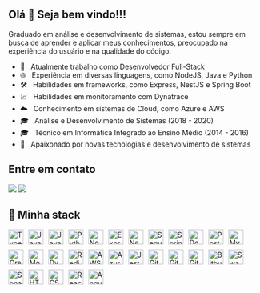 ## Olá 👋 Seja bem vindo!!!

Graduado em análise e desenvolvimento de sistemas, estou sempre em busca de aprender e aplicar meus conhecimentos, preocupado na experiência do usuário e na qualidade do código.

- 💼 &nbsp; Atualmente trabalho como Desenvolvedor Full-Stack
- 🌐 &nbsp; Experiência em diversas linguagens, como NodeJS, Java e Python 
- 🛠️ &nbsp; Habilidades em frameworks, como Express, NestJS e Spring Boot
- 📈 &nbsp; Habilidades em monitoramento com Dynatrace
- ☁️ &nbsp; Conhecimento em sistemas de Cloud, como Azure e AWS
- 🎓 &nbsp; Análise e Desenvolvimento de Sistemas (2018 - 2020)
- 🎓 &nbsp; Técnico em Informática Integrado ao Ensino Médio (2014 - 2016)
- 🚀 &nbsp; Apaixonado por novas tecnologias e desenvolvimento de sistemas

## Entre em contato

<div> 
    <a href = "mailto:felipe.pires.soaresti@gmail.com"><img src="https://img.shields.io/badge/-Gmail-%23333?style=for-the-badge&logo=gmail&logoColor=white" target="_blank"></a>
    <a href="https://www.linkedin.com/in/felipe-pires-soares" target="_blank"><img src="https://img.shields.io/badge/-LinkedIn-%230077B5?style=for-the-badge&logo=linkedin&logoColor=white" target="_blank"></a> 
</div>

## 🚀 Minha stack 

<div style="display: flex; flex-wrap: wrap; gap: 10px;">
    <img src="https://cdn.jsdelivr.net/gh/devicons/devicon/icons/typescript/typescript-original.svg" alt="TypeScript" width="30" height="30"/>
    <img src="https://cdn.jsdelivr.net/gh/devicons/devicon/icons/javascript/javascript-original.svg" alt="JavaScript" width="30" height="30"/>
    <img src="https://cdn.jsdelivr.net/gh/devicons/devicon@latest/icons/java/java-original.svg" alt="Java" width="30" height="30"/>
    <img src="https://cdn.jsdelivr.net/gh/devicons/devicon@latest/icons/python/python-original.svg" alt="Python" width="30" height="30"/>
    <img src="https://cdn.jsdelivr.net/gh/devicons/devicon/icons/nodejs/nodejs-original.svg" alt="Node.js" width="30" height="30" />
    <img src="https://cdn.jsdelivr.net/gh/devicons/devicon@latest/icons/express/express-original-wordmark.svg" alt="Express" width="30" height="30"/>
    <img src="https://cdn.jsdelivr.net/gh/devicons/devicon@latest/icons/nestjs/nestjs-original.svg" alt="NestJS" width="30" height="30"/>
    <img src="https://cdn.jsdelivr.net/gh/devicons/devicon@latest/icons/sequelize/sequelize-original.svg" alt="Sequelize" width="30" height="30"/>
    <img src="https://cdn.jsdelivr.net/gh/devicons/devicon@latest/icons/spring/spring-original.svg" alt="Spring" width="30" height="30"/>
    <img src="https://cdn.jsdelivr.net/gh/devicons/devicon/icons/docker/docker-original.svg" alt="Docker" width="30" height="30"/>
    <img src="https://cdn.jsdelivr.net/gh/devicons/devicon@latest/icons/postgresql/postgresql-original.svg" alt="PostgreSQL" width="30" height="30"/>
    <img src="https://cdn.jsdelivr.net/gh/devicons/devicon@latest/icons/mysql/mysql-original.svg" alt="MySQL" width="30" height="30"/>
    <img src="https://cdn.jsdelivr.net/gh/devicons/devicon@latest/icons/oracle/oracle-original.svg" alt="Oracle" width="30" height="30"/>
    <img src="https://cdn.jsdelivr.net/gh/devicons/devicon/icons/mongodb/mongodb-original.svg" alt="MongoDB" width="30" height="30"/>
    <img src="https://cdn.jsdelivr.net/gh/devicons/devicon@latest/icons/dynamodb/dynamodb-original.svg" alt="Dynamodb" width="30" height="30"/>
    <img src="https://cdn.jsdelivr.net/gh/devicons/devicon@latest/icons/redis/redis-original.svg" alt="Redis" width="30" height="30"/>
    <img src="https://cdn.jsdelivr.net/gh/devicons/devicon@latest/icons/amazonwebservices/amazonwebservices-original-wordmark.svg" alt="AWS" width="30" height="30"/>      
    <img src="https://cdn.jsdelivr.net/gh/devicons/devicon@latest/icons/azuredevops/azuredevops-original.svg" alt="Azure" width="30" height="30"/>
    <img src="https://cdn.jsdelivr.net/gh/devicons/devicon@latest/icons/jest/jest-plain.svg" alt="Jest" width="30" height="30"/>
    <img src="https://cdn.jsdelivr.net/gh/devicons/devicon@latest/icons/git/git-original.svg" alt="Git" width="30" height="30"/>
    <img src="https://cdn.jsdelivr.net/gh/devicons/devicon@latest/icons/github/github-original.svg" alt="GitHub" width="30" height="30" />
    <img src="https://cdn.jsdelivr.net/gh/devicons/devicon@latest/icons/gitlab/gitlab-original.svg" alt="GitLab" width="30" height="30"/>
    <img src="https://cdn.jsdelivr.net/gh/devicons/devicon@latest/icons/bitbucket/bitbucket-original-wordmark.svg" alt="Bitbucket" width="30" height="30" />
    <img src="https://cdn.jsdelivr.net/gh/devicons/devicon@latest/icons/swagger/swagger-original.svg" alt="Swagger" width="30" height="30"/>
    <img src="https://cdn.jsdelivr.net/gh/devicons/devicon@latest/icons/sonarqube/sonarqube-original.svg" alt="SonarQube" width="30" height="30"/>
    <img src="https://cdn.jsdelivr.net/gh/devicons/devicon@latest/icons/html5/html5-original-wordmark.svg" alt="HTML" width="30" height="30"/>
    <img src="https://cdn.jsdelivr.net/gh/devicons/devicon@latest/icons/css3/css3-original-wordmark.svg" alt="CSS" width="30" height="30"/>
    <img src="https://cdn.jsdelivr.net/gh/devicons/devicon/icons/react/react-original.svg" alt="React" width="30" height="30"/>
    <img src="https://cdn.jsdelivr.net/gh/devicons/devicon/icons/angularjs/angularjs-original.svg" alt="Angular" width="30" height="30"/>
</div>
